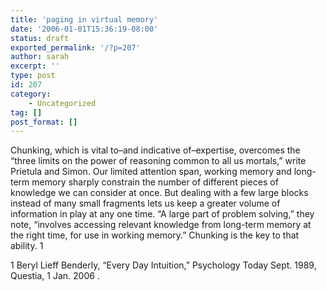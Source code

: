 ```yaml
---
title: 'paging in virtual memory'
date: '2006-01-01T15:36:19-08:00'
status: draft
exported_permalink: '/?p=207'
author: sarah
excerpt: ''
type: post
id: 207
category:
    - Uncategorized
tag: []
post_format: []
---
```

Chunking, which is vital to–and indicative of–expertise, overcomes the “three limits on the power of reasoning common to all us mortals,” write Prietula and Simon. Our limited attention span, working memory and long-term memory sharply constrain the number of different pieces of knowledge we can consider at once. But dealing with a few large blocks instead of many small fragments lets us keep a greater volume of information in play at any one time. “A large part of problem solving,” they note, “involves accessing relevant knowledge from long-term memory at the right time, for use in working memory.” Chunking is the key to that ability. 1

1 Beryl Lieff Benderly, “Every Day Intuition,” Psychology Today Sept. 1989, Questia, 1 Jan. 2006 .